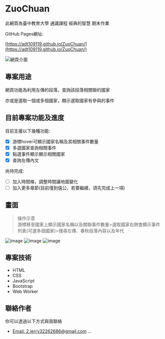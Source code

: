 # ZuoChuan
此網頁為臺中教育大學 通識課程 經典的智慧 期末作業

GitHub Pages網址:

[https://adt109119.github.io/ZuoChuan/](https://adt109119.github.io/ZuoChuan/)

![網頁介面](https://github.com/ADT109119/ZuoChuan/assets/106337749/375b3e1a-994c-4398-b4e2-e606ddfa93f2)


## 專案用途

網頁功能為利用左傳的段落，查詢該段落相關聯的國家

亦或是選取一個或多個國家，顯示選取國家有參與的事件

## 目前專案功能及進度

目前支援以下幾種功能:
- [x] 游標hover可顯示國家名稱及其相關事件數量
- [x] 多選國家查詢相關事件
- [x] 點選事件顯示顯示相關國家
- [x] 查詢左傳內文

尚待完成:
- [ ] 加入時間條，調整時間讓地圖變化
- [ ] 加入更多章節(目前僅到僖公，若要繼續，須先完成上一項)

## 畫面

> 操作示意  
> 游標移至國家上顯示國家名稱以及關聯事件數量>選取國家右側會顯示事件列表(可選多個國家)>搜尋左傳、春秋段落內容以及年代

![image](https://github.com/ADT109119/ZuoChuan/assets/106337749/ee868e1b-87d3-4c3e-8126-674e7e11049a)
![image](https://github.com/ADT109119/ZuoChuan/assets/106337749/bb6385b7-eb4b-4391-8268-c4b2909d795e)
![image](https://github.com/ADT109119/ZuoChuan/assets/106337749/f2b70e84-41da-4360-9b19-bc6f547aafbc)

## 專案技術

- HTML
- CSS
- JavaScript
- Bootstrap
- Web Worker

## 聯絡作者

你可以透過以下方式與我聯絡

- [Email: 2.jerry32262686@gmail.com](mailto:2.jerry32262686@gmail.com)
...

